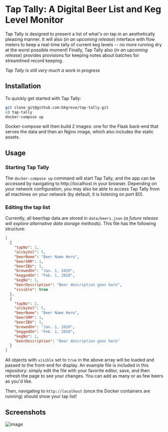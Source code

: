 # Tap Tally: A Digital Beer List and Keg Level Monitor

Tap Tally is designed to present a list of what's on tap in an aesthetically pleasing manner.
It will also (_in an upcoming release_) interface with flow meters to keep a real-time tally
of current keg levels -- no more running dry at the worst possible moment! Finally, Tap Tally also
(_in an upcoming release_) provides provisions for keeping notes about batches for streamlined record keeping.

_Tap Tally is still very much a work in progress_

## Installation

To quickly get started with Tap Tally:
```sh
git clone git@github.com:bkgreve/tap-tally.git
cd tap-tally
docker-compose up
```

Docker-compose will then build 2 images: one for the Flask back-end that serves the data and then
an Nginx image, which also includes the static assets.

## Usage

### Starting Tap Tally

The `docker-compose up` command will start Tap Tally, and the app can be accessed by navigating to
http://localhost in your browser. Depending on your network configuration, you may also be able to
access Tap Tally from all machines on your network (by default, it is listening on port 80). 

### Editing the tap list

Currently, all beer/tap data are stored in `data/beers.json` (_a future release will explore alternative
data storage methods_). This file has the following structure:
```json
[
  {
    "tapNo": 1,
    "alcbyVol": 5,
    "beerName": "Beer Name Here",
    "beerSRM": 1,
    "beerIBU": 1,
    "brewedOn": "Jan. 1, 2020",
    "keggedOn": "Feb. 1, 2020",
    "kegNo": 1,
    "beerDescription": "Beer description goes here",
    "visible": true
  },
  {
    "tapNo": 2,
    "alcbyVol": 5,
    "beerName": "Beer Name Here",
    "beerSRM": 1,
    "beerIBU": 1,
    "brewedOn": "Jan. 1, 2020",
    "keggedOn": "Feb. 1, 2020",
    "kegNo": 1,
    "beerDescription": "Beer description goes here"
  }
]
```
All objects with `visible` set to `true` in the above array will be loaded and passed to the front-end
for display. An example file is included in this repository: simply edit the file with
your favorite editor, save, and then refresh the page to see your changes. You can add as many or as few
beers as you'd like.

Then, navigating to `http://localhost` (once the Docker containers are running) should
show your tap list!

## Screenshots

![image](https://user-images.githubusercontent.com/39656757/92596320-a6186980-f273-11ea-9d93-0ce911e2e213.png)
